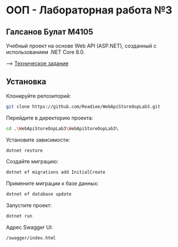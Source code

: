 # ООП - Лабораторная работа №3
## Галсанов Булат M4105

Учебный проект на основе Web API (ASP.NET), созданный с использованием .NET Core 8.0.

--> [Техническое задание](https://docs.google.com/document/d/1Pqu6B-3KE_ydKBFI-2PB5lW3IeLheFn00yZDCoFi3e4/)

## Установка

Клонируйте репозиторий:
```sh
git clone https://github.com/Readiee/WebApiStoreOopLab3.git
```

Перейдите в директорию проекта:
```sh
cd .\WebApiStoreOopLab3\WebApiStoreOopLab3\
```

Установите зависимости:
```sh
dotnet restore
```

Создайте миграцию:
```sh
dotnet ef migrations add InitialCreate
```

Примените миграции к базе данных:
```sh
dotnet ef database update
```

Запустите проект:
```sh
dotnet run
```

Адрес Swagger UI:
```sh
/swagger/index.html
```
